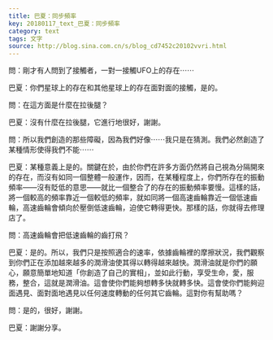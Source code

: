 ```yaml
---
title: 巴夏：同步頻率
key: 20180117_text_巴夏：同步頻率
category: text
tags: 文字
source: http://blog.sina.com.cn/s/blog_cd7452c20102vvri.html
---
```


問：剛才有人問到了接觸者，一對一接觸UFO上的存在⋯⋯

巴夏：你們星球上的存在和其他星球上的存在面對面的接觸，是的。

問：在這方面是什麼在拉後腿？

巴夏：沒有什麼在拉後腿，它進行地很好，謝謝。

問：所以我們創造的那些障礙，因為我們好像⋯⋯我只是在猜測。我們必然創造了某種情形使得我們不能⋯⋯

巴夏：某種意義上是的。關鍵在於，由於你們在許多方面仍然將自己視為分隔開來的存在，而沒有如同一個整體一般運作，因而，在某種程度上，你們所存在的振動頻率——沒有貶低的意思——就比一個整合了的存在的振動頻率要慢。這樣的話，將一個較高的頻率靠近一個較低的頻率，就如同將一個高速齒輪靠近一個低速齒輪，高速齒輪會傾向於壓倒低速齒輪，迫使它轉得更快。那樣的話，你就得去修理店了。

問：高速齒輪會把低速齒輪的齒打飛？

巴夏：是的。所以，我們只是按照適合的速率，依據齒輪裡的摩擦狀況，我們觀察到你們正在添加越來越多的潤滑油使其得以轉得越來越快。潤滑油就是你們的願心，願意簡單地知道「你創造了自己的實相」，並如此行動，享受生命，愛，服務，整合，這就是潤滑油。這會使你們能夠想轉多快就轉多快。這會使你們能夠迎面遇見、面對面地遇見以任何速度轉動的任何其它齒輪。這對你有幫助嗎？

問：是的，很好，謝謝。

巴夏：謝謝分享。
